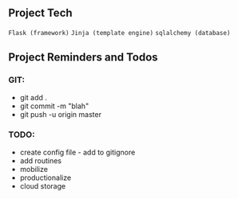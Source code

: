 ## __Project Tech__
`Flask (framework)`
`Jinja (template engine)`
`sqlalchemy (database)`

## __Project Reminders and Todos__
### GIT:
- git add .
- git commit -m "blah"
- git push -u origin master

### TODO:
- create config file - add to gitignore
- add routines
- mobilize
- productionalize
- cloud storage